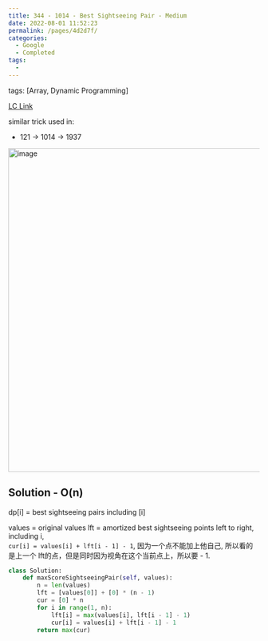 ```yaml
---
title: 344 - 1014 - Best Sightseeing Pair - Medium
date: 2022-08-01 11:52:23
permalink: /pages/4d2d7f/
categories:
  - Google
  - Completed
tags:
  - 
---
```

tags: [Array, Dynamic Programming]

[LC Link](https://leetcode.cn/problems/best-sightseeing-pair/)

similar trick used in:
- 121 -> 1014 -> 1937

<img width="648" alt="image" src="https://user-images.githubusercontent.com/41789327/181372411-4e3dfd74-44b5-48fc-a88c-b21d6b1ca9e4.png">

## Solution  - O(n)
dp[i] = best sightseeing pairs including [i]

values = original values
lft  = amortized best sightseeing points left to right, including i,  
`cur[i] = values[i] + lft[i - 1] - 1`,  因为一个点不能加上他自己, 所以看的是上一个 lft的点，但是同时因为视角在这个当前点上，所以要 - 1.

```python
class Solution:
	def maxScoreSightseeingPair(self, values):
		n = len(values)
		lft = [values[0]] + [0] * (n - 1)
		cur = [0] * n
		for i in range(1, n):
			lft[i] = max(values[i], lft[i - 1] - 1)
			cur[i] = values[i] + lft[i - 1] - 1
		return max(cur)
```